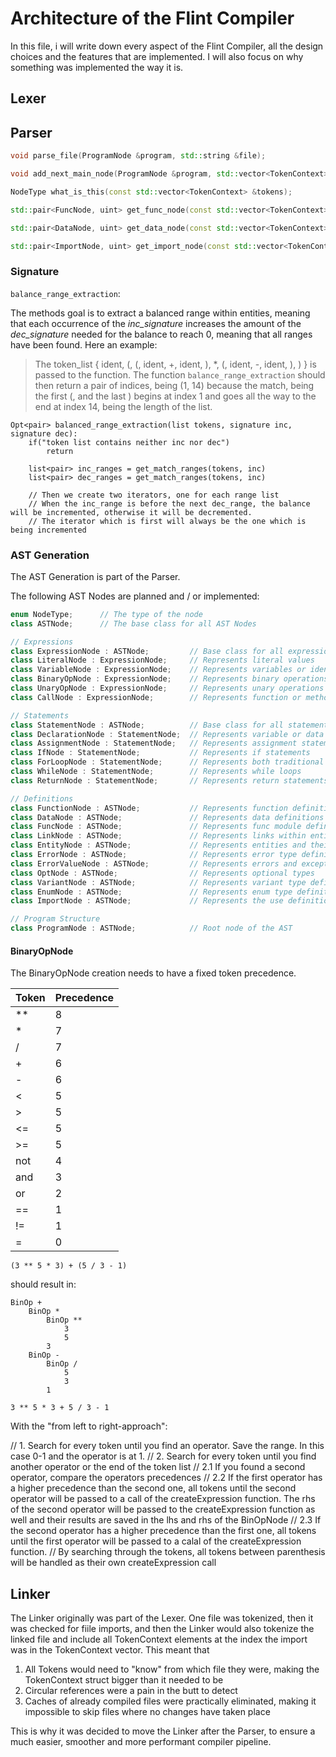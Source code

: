 # Architecture of the Flint Compiler

In this file, i will write down every aspect of the Flint Compiler, all the design choices and the features that are implemented. I will also focus on why something was implemented the way it is.

## Lexer

## Parser


```cpp
void parse_file(ProgramNode &program, std::string &file);

void add_next_main_node(ProgramNode &program, std::vector<TokenContext> &tokens);

NodeType what_is_this(const std::vector<TokenContext> &tokens);

std::pair<FuncNode, uint> get_func_node(const std::vector<TokenContext> &definition, const std::vector<TokenContext> &tokens);

std::pair<DataNode, uint> get_data_node(const std::vector<TokenContext> &definition, const std::vector<TokenContext> &tokens);

std::pair<ImportNode, uint> get_import_node(const std::vector<TokenContext> &definition);
```

### Signature

`balance_range_extraction`:

The methods goal is to extract a balanced range within entities, meaning that each occurrence of the *inc_signature* increases the amount of the *dec_signature* needed for the balance to reach 0, meaning that all ranges have been found. Here an example:

> The token\_list { ident, (, (, ident, +, ident, ), *, (, ident, -, ident, ), ) } is passed to the function. The function `balance_range_extraction` should then return a pair of indices, being (1, 14) because the match, being the first (, and the last ) begins at index 1 and goes all the way to the end at index 14, being the length of the list.

```pseudo
Opt<pair> balanced_range_extraction(list tokens, signature inc, signature dec):
    if("token list contains neither inc nor dec")
        return

    list<pair> inc_ranges = get_match_ranges(tokens, inc)
    list<pair> dec_ranges = get_match_ranges(tokens, inc)

    // Then we create two iterators, one for each range list
    // When the inc_range is before the next dec_range, the balance will be incremented, otherwise it will be decremented.
    // The iterator which is first will always be the one which is being incremented

```


### AST Generation

The AST Generation is part of the Parser.

The following AST Nodes are planned and / or implemented:

```cpp
enum NodeType;      // The type of the node
class ASTNode;      // The base class for all AST Nodes

// Expressions
class ExpressionNode : ASTNode;         // Base class for all expressions
class LiteralNode : ExpressionNode;     // Represents literal values
class VariableNode : ExpressionNode;    // Represents variables or identifiers
class BinaryOpNode : ExpressionNode;    // Represents binary operations
class UnaryOpNode : ExpressionNode;     // Represents unary operations
class CallNode : ExpressionNode;        // Represents function or method calls

// Statements
class StatementNode : ASTNode;          // Base class for all statements
class DeclarationNode : StatementNode;  // Represents variable or data declarations
class AssignmentNode : StatementNode;   // Represents assignment statements
class IfNode : StatementNode;           // Represents if statements
class ForLoopNode : StatementNode;      // Represents both traditional and enhanced for loops
class WhileNode : StatementNode;        // Represents while loops
class ReturnNode : StatementNode;       // Represents return statements

// Definitions
class FunctionNode : ASTNode;           // Represents function definitions
class DataNode : ASTNode;               // Represents data definitions
class FuncNode : ASTNode;               // Represents func module definitions
class LinkNode : ASTNode;               // Represents links within entities
class EntityNode : ASTNode;             // Represents entities and their func/data relationships
class ErrorNode : ASTNode;              // Represents error type definitions
class ErrorValueNode : ASTNode;         // Represents errors and exceptions
class OptNode : ASTNode;                // Represents optional types
class VariantNode : ASTNode;            // Represents variant type definitions
class EnumNode : ASTNode;               // Represents enum type definitions
class ImportNode : ASTNode;             // Represents the use definitions

// Program Structure
class ProgramNode : ASTNode;            // Root node of the AST
```

#### BinaryOpNode

The BinaryOpNode creation needs to have a fixed token precedence.

| Token | Precedence |
| ----- | ---------- |
| **    | 8          |
| *     | 7          |
| /     | 7          |
| +     | 6          |
| -     | 6          |
| <     | 5          |
| >     | 5          |
| <=    | 5          |
| >=    | 5          |
| not   | 4          |
| and   | 3          |
| or    | 2          |
| ==    | 1          |
| !=    | 1          |
| =     | 0          |

`(3 ** 5 * 3) + (5 / 3 - 1)`

should result in:

```pseudo
BinOp +
    BinOp *
        BinOp **
            3
            5
        3
    BinOp -
        BinOp /
            5
            3
        1
```

`3 ** 5 * 3 + 5 / 3 - 1`

With the "from left to right-approach":

// 1. Search for every token until you find an operator. Save the range. In this case 0-1 and the operator is at 1.
// 2. Search for every token until you find another operator or the end of the token list
// 2.1 If you found a second operator, compare the operators precedences
// 2.2 If the first operator has a higher precedence than the second one, all tokens until the second operator will be passed to a call of the createExpression function. The rhs of the second operator will be passed to the createExpression function as well and their results are saved in the lhs and rhs of the BinOpNode
// 2.3 If the second operator has a higher precedence than the first one, all tokens until the first operator will be passed to a calal of the createExpression function.
// By searching through the tokens, all tokens between parenthesis will be handled as their own createExpression call

## Linker

The Linker originally was part of the Lexer. One file was tokenized, then it was checked for fiile imports, and then the Linker would also tokenize the linked file and include all TokenContext elements at the index the import was in the TokenContext vector. This meant that
1. All Tokens would need to "know" from which file they were, making the TokenContext struct bigger than it needed to be
2. Circular references were a pain in the butt to detect
3. Caches of already compiled files were practically eliminated, making it impossible to skip files where no changes have taken place

This is why it was decided to move the Linker after the Parser, to ensure a much easier, smoother and more performant compiler pipeline.
